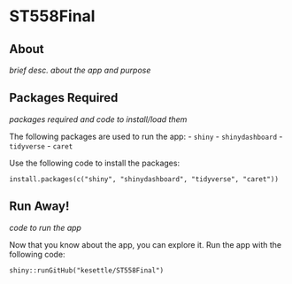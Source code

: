 # ST558Final

## About

*brief desc. about the app and purpose*

## Packages Required

*packages required and code to install/load them*

The following packages are used to run the app: - `shiny` - `shinydashboard` - `tidyverse` - `caret`

Use the following code to install the packages:

```{r}
install.packages(c("shiny", "shinydashboard", "tidyverse", "caret"))
```

## Run Away!

*code to run the app*

Now that you know about the app, you can explore it. Run the app with the following code:

```{r}
shiny::runGitHub("kesettle/ST558Final")
```
